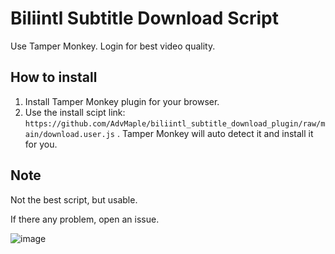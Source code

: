 # Biliintl Subtitle Download Script
Use Tamper Monkey. Login for best video quality.

## How to install
  1. Install Tamper Monkey plugin for your browser.
  2. Use the install scipt link: `https://github.com/AdvMaple/biliintl_subtitle_download_plugin/raw/main/download.user.js` . Tamper Monkey will auto detect it and install it for you.


## Note
Not the best script, but usable.

If there any problem, open an issue.

![image](https://user-images.githubusercontent.com/46006210/137569629-adc1a41a-5862-4bb6-b4cf-128e2518762b.png)
